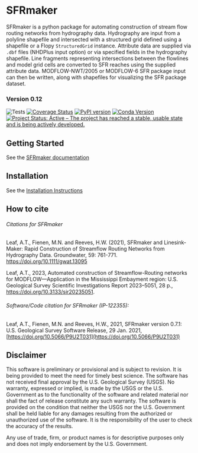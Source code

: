 SFRmaker
===
SFRmaker is a python package for automating construction of stream flow routing networks from hydrography data. Hydrography are input from a polyline shapefile and intersected with a structured grid defined using a shapefile or a Flopy `StructuredGrid` instance. Attribute data are supplied via `.dbf` files (NHDPlus input option) or via specified fields in the hydrography shapefile. Line fragments representing intersections between the flowlines and model grid cells are converted to SFR reaches using the supplied attribute data. MODFLOW-NWT/2005 or MODFLOW-6 SFR package input can then be written, along with shapefiles for visualizing the SFR package dataset.


### Version 0.12

![Tests](https://github.com/doi-usgs/sfrmaker/workflows/Tests/badge.svg)
[![Coverage Status](https://codecov.io/github/doi-usgs/SFRmaker/coverage.svg?branch=develop)](https://codecov.io/github/doi-usgs/SFRmaker/coverage.svg?branch=develop)
[![PyPI version](https://badge.fury.io/py/sfrmaker.svg)](https://badge.fury.io/py/sfrmaker)
[![Conda Version](https://img.shields.io/conda/vn/conda-forge/sfrmaker.svg)](https://anaconda.org/conda-forge/sfrmaker)
[![Project Status: Active – The project has reached a stable, usable state and is being actively developed.](https://www.repostatus.org/badges/latest/active.svg)](https://www.repostatus.org/#active)

Getting Started
----------------------------------------------- 
See the [SFRmaker documentation](https://doi-usgs.github.io/sfrmaker/latest/index.html)


Installation
-----------------------------------------------
See the [Installation Instructions](https://doi-usgs.github.io/sfrmaker/latest/installation.html)

How to cite
--------------
###### Citations for SFRmaker

Leaf, A.T., Fienen, M.N. and Reeves, H.W. (2021), SFRmaker and Linesink-Maker: Rapid Construction of Streamflow Routing Networks from Hydrography Data. Groundwater, 59: 761-771. https://doi.org/10.1111/gwat.13095

Leaf, A.T., 2023, Automated construction of Streamflow-Routing networks for MODFLOW—Application in the Mississippi Embayment region: U.S. Geological Survey Scientific Investigations Report 2023–5051, 28 p., https://doi.org/10.3133/sir20235051.

###### Software/Code citation for SFRmaker (IP-122355):
Leaf, A.T., Fienen, M.N. and Reeves, H.W., 2021, SFRmaker version 0.7.1: U.S. Geological Survey Software Release, 29 Jan. 2021, [https://doi.org/10.5066/P9U2T031](https://doi.org/10.5066/P9U2T031)

Disclaimer
----------

This software is preliminary or provisional and is subject to revision. It is
being provided to meet the need for timely best science. The software has not
received final approval by the U.S. Geological Survey (USGS). No warranty,
expressed or implied, is made by the USGS or the U.S. Government as to the
functionality of the software and related material nor shall the fact of release
constitute any such warranty. The software is provided on the condition that
neither the USGS nor the U.S. Government shall be held liable for any damages
resulting from the authorized or unauthorized use of the software. It is the responsibility of the user to check the accuracy of the results.

Any use of trade, firm, or product names is for descriptive purposes only and does not imply endorsement by the U.S. Government.